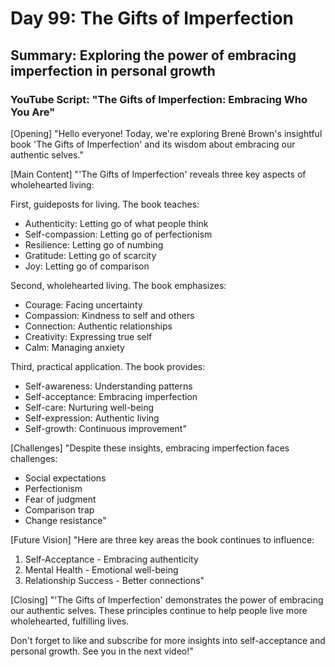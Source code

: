 # Day 99: The Gifts of Imperfection
## Summary: Exploring the power of embracing imperfection in personal growth

### YouTube Script: "The Gifts of Imperfection: Embracing Who You Are"

[Opening]
"Hello everyone! Today, we're exploring Brené Brown's insightful book 'The Gifts of Imperfection' and its wisdom about embracing our authentic selves."

[Main Content]
"'The Gifts of Imperfection' reveals three key aspects of wholehearted living:

First, guideposts for living. The book teaches:
- Authenticity: Letting go of what people think
- Self-compassion: Letting go of perfectionism
- Resilience: Letting go of numbing
- Gratitude: Letting go of scarcity
- Joy: Letting go of comparison

Second, wholehearted living. The book emphasizes:
- Courage: Facing uncertainty
- Compassion: Kindness to self and others
- Connection: Authentic relationships
- Creativity: Expressing true self
- Calm: Managing anxiety

Third, practical application. The book provides:
- Self-awareness: Understanding patterns
- Self-acceptance: Embracing imperfection
- Self-care: Nurturing well-being
- Self-expression: Authentic living
- Self-growth: Continuous improvement"

[Challenges]
"Despite these insights, embracing imperfection faces challenges:
- Social expectations
- Perfectionism
- Fear of judgment
- Comparison trap
- Change resistance"

[Future Vision]
"Here are three key areas the book continues to influence:

1. Self-Acceptance - Embracing authenticity
2. Mental Health - Emotional well-being
3. Relationship Success - Better connections"

[Closing]
"'The Gifts of Imperfection' demonstrates the power of embracing our authentic selves. These principles continue to help people live more wholehearted, fulfilling lives.

Don't forget to like and subscribe for more insights into self-acceptance and personal growth. See you in the next video!" 